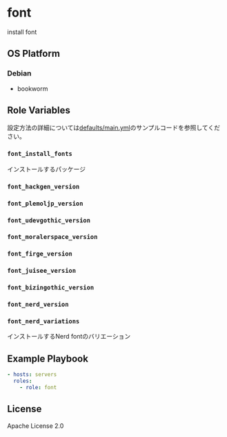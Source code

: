 font
=================

install font

OS Platform
-----------------

### Debian

- bookworm

Role Variables
--------------

設定方法の詳細については[defaults/main.yml](defaults/main.yml)のサンプルコードを参照してください。

### `font_install_fonts`

インストールするパッケージ

### `font_hackgen_version`

### `font_plemoljp_version`

### `font_udevgothic_version`

### `font_moralerspace_version`

### `font_firge_version`

### `font_juisee_version`

### `font_bizingothic_version`

### `font_nerd_version`

### `font_nerd_variations`

インストールするNerd fontのバリエーション

Example Playbook
--------------

```yaml
- hosts: servers
  roles:
    - role: font
```

License
--------------

Apache License 2.0
